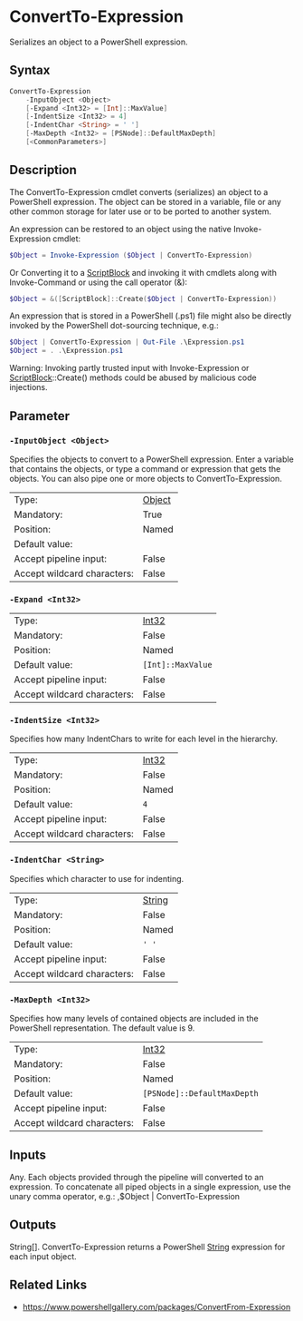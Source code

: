 <!-- markdownlint-disable MD033 -->
# ConvertTo-Expression

Serializes an object to a PowerShell expression.

## Syntax

```PowerShell
ConvertTo-Expression
    -InputObject <Object>
    [-Expand <Int32> = [Int]::MaxValue]
    [-IndentSize <Int32> = 4]
    [-IndentChar <String> = ' ']
    [-MaxDepth <Int32> = [PSNode]::DefaultMaxDepth]
    [<CommonParameters>]
```

## Description

The ConvertTo-Expression cmdlet converts (serializes) an object to a
PowerShell expression. The object can be stored in a variable,  file or
any other common storage for later use or to be ported to another
system.

An expression can be restored to an object using the native
Invoke-Expression cmdlet:

```PowerShell
$Object = Invoke-Expression ($Object | ConvertTo-Expression)
```

Or Converting it to a [ScriptBlock](#scriptblock) and invoking it with cmdlets
along with Invoke-Command or using the call operator (&):

```PowerShell
$Object = &([ScriptBlock]::Create($Object | ConvertTo-Expression))
```

An expression that is stored in a PowerShell (.ps1) file might also
be directly invoked by the PowerShell dot-sourcing technique,  e.g.:

```PowerShell
$Object | ConvertTo-Expression | Out-File .\Expression.ps1
$Object = . .\Expression.ps1
```

Warning: Invoking partly trusted input with Invoke-Expression or
[ScriptBlock](#scriptblock)::Create() methods could be abused by malicious code
injections.

## Parameter

### <a id="-inputobject">**`-InputObject <Object>`**</a>

Specifies the objects to convert to a PowerShell expression. Enter a
variable that contains the objects,  or type a command or expression
that gets the objects. You can also pipe one or more objects to
ConvertTo-Expression.

<table>
<tr><td>Type:</td><td><a href="https://docs.microsoft.com/en-us/dotnet/api/System.Object">Object</a></td></tr>
<tr><td>Mandatory:</td><td>True</td></tr>
<tr><td>Position:</td><td>Named</td></tr>
<tr><td>Default value:</td><td></td></tr>
<tr><td>Accept pipeline input:</td><td>False</td></tr>
<tr><td>Accept wildcard characters:</td><td>False</td></tr>
</table>

### <a id="-expand">**`-Expand <Int32>`**</a>

<table>
<tr><td>Type:</td><td><a href="https://docs.microsoft.com/en-us/dotnet/api/System.Int32">Int32</a></td></tr>
<tr><td>Mandatory:</td><td>False</td></tr>
<tr><td>Position:</td><td>Named</td></tr>
<tr><td>Default value:</td><td><code>[Int]::MaxValue</code></td></tr>
<tr><td>Accept pipeline input:</td><td>False</td></tr>
<tr><td>Accept wildcard characters:</td><td>False</td></tr>
</table>

### <a id="-indentsize">**`-IndentSize <Int32>`**</a>

Specifies how many IndentChars to write for each level in the hierarchy.

<table>
<tr><td>Type:</td><td><a href="https://docs.microsoft.com/en-us/dotnet/api/System.Int32">Int32</a></td></tr>
<tr><td>Mandatory:</td><td>False</td></tr>
<tr><td>Position:</td><td>Named</td></tr>
<tr><td>Default value:</td><td><code>4</code></td></tr>
<tr><td>Accept pipeline input:</td><td>False</td></tr>
<tr><td>Accept wildcard characters:</td><td>False</td></tr>
</table>

### <a id="-indentchar">**`-IndentChar <String>`**</a>

Specifies which character to use for indenting.

<table>
<tr><td>Type:</td><td><a href="https://docs.microsoft.com/en-us/dotnet/api/System.String">String</a></td></tr>
<tr><td>Mandatory:</td><td>False</td></tr>
<tr><td>Position:</td><td>Named</td></tr>
<tr><td>Default value:</td><td><code>' '</code></td></tr>
<tr><td>Accept pipeline input:</td><td>False</td></tr>
<tr><td>Accept wildcard characters:</td><td>False</td></tr>
</table>

### <a id="-maxdepth">**`-MaxDepth <Int32>`**</a>

Specifies how many levels of contained objects are included in the
PowerShell representation. The default value is 9.

<table>
<tr><td>Type:</td><td><a href="https://docs.microsoft.com/en-us/dotnet/api/System.Int32">Int32</a></td></tr>
<tr><td>Mandatory:</td><td>False</td></tr>
<tr><td>Position:</td><td>Named</td></tr>
<tr><td>Default value:</td><td><code>[PSNode]::DefaultMaxDepth</code></td></tr>
<tr><td>Accept pipeline input:</td><td>False</td></tr>
<tr><td>Accept wildcard characters:</td><td>False</td></tr>
</table>

## Inputs

Any. Each objects provided through the pipeline will converted to an
expression. To concatenate all piped objects in a single expression,
use the unary comma operator,  e.g.: ,$Object | ConvertTo-Expression

## Outputs

String[]. ConvertTo-Expression returns a PowerShell [String](#string) expression
for each input object.

## Related Links

* https://www.powershellgallery.com/packages/ConvertFrom-Expression

[comment]: <> (Created with Get-MarkdownHelp: Install-Script -Name Get-MarkdownHelp)
